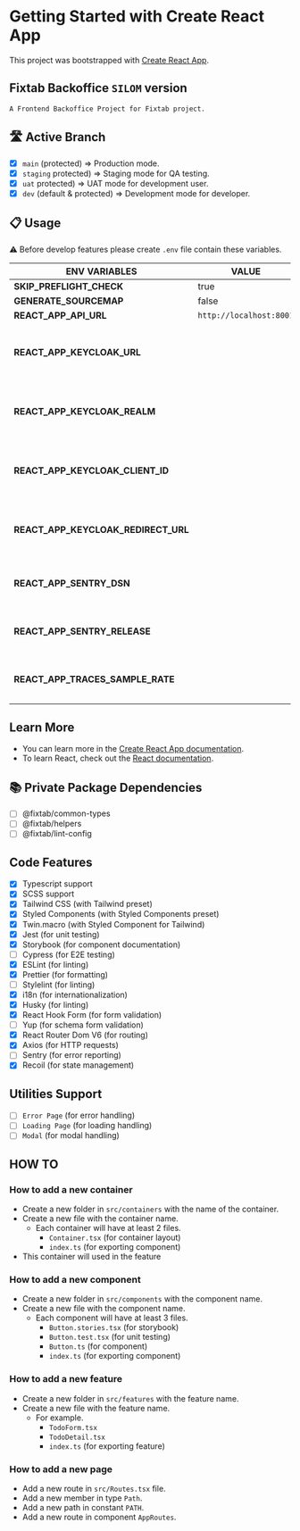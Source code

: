 # Getting Started with Create React App

This project was bootstrapped with [Create React App](https://github.com/facebook/create-react-app).

## Fixtab Backoffice `SILOM` version

```text
A Frontend Backoffice Project for Fixtab project.
```

## 🛣 Active Branch

- [x] `main` (protected) => Production mode.
- [x] `staging` protected) => Staging mode for QA testing.
- [x] `uat` protected) => UAT mode for development user.
- [x] `dev` (default & protected) => Development mode for developer.

## 📋 Usage

⚠ Before develop features please create `.env` file contain these variables.

| ENV VARIABLES                       | VALUE                   | type      | REMARK                              |
| ----------------------------------- | ----------------------- | --------- | ----------------------------------- |
| **SKIP_PREFLIGHT_CHECK**            | true                    | `public`  |                                     |
| **GENERATE_SOURCEMAP**              | false                   | `public`  |                                     |
| **REACT_APP_API_URL**               | `http://localhost:8001` | `public`  |                                     |
| **REACT_APP_KEYCLOAK_URL**          |                         | `private` | Please contact someone in your team |
| **REACT_APP_KEYCLOAK_REALM**        |                         | `private` | Please contact someone in your team |
| **REACT_APP_KEYCLOAK_CLIENT_ID**    |                         | `private` | Please contact someone in your team |
| **REACT_APP_KEYCLOAK_REDIRECT_URL** |                         | `private` | Please contact someone in your team |
| **REACT_APP_SENTRY_DSN**            |                         | `private` | Please contact team lead            |
| **REACT_APP_SENTRY_RELEASE**        |                         | `private` | Please contact team lead            |
| **REACT_APP_TRACES_SAMPLE_RATE**    |                         | `private` | Please contact team lead            |

## Learn More

- You can learn more in the [Create React App documentation](https://facebook.github.io/create-react-app/docs/getting-started).
- To learn React, check out the [React documentation](https://reactjs.org/).

## 📚 Private Package Dependencies

- [ ] @fixtab/common-types
- [ ] @fixtab/helpers
- [ ] @fixtab/lint-config

## Code Features

- [x] Typescript support
- [x] SCSS support
- [x] Tailwind CSS (with Tailwind preset)
- [x] Styled Components (with Styled Components preset)
- [x] Twin.macro (with Styled Component for Tailwind)
- [x] Jest (for unit testing)
- [x] Storybook (for component documentation)
- [ ] Cypress (for E2E testing)
- [x] ESLint (for linting)
- [x] Prettier (for formatting)
- [ ] Stylelint (for linting)
- [x] i18n (for internationalization)
- [x] Husky (for linting)
- [x] React Hook Form (for form validation)
- [ ] Yup (for schema form validation)
- [x] React Router Dom V6 (for routing)
- [x] Axios (for HTTP requests)
- [ ] Sentry (for error reporting)
- [x] Recoil (for state management)

## Utilities Support

- [ ] `Error Page` (for error handling)
- [ ] `Loading Page` (for loading handling)
- [ ] `Modal` (for modal handling)

## HOW TO

### How to add a new container

- Create a new folder in `src/containers` with the name of the container.
- Create a new file with the container name.
  - Each container will have at least 2 files.
    - `Container.tsx` (for container layout)
    - `index.ts` (for exporting component)
- This container will used in the feature

### How to add a new component

- Create a new folder in `src/components` with the component name.
- Create a new file with the component name.
  - Each component will have at least 3 files.
    - `Button.stories.tsx` (for storybook)
    - `Button.test.tsx` (for unit testing)
    - `Button.ts` (for component)
    - `index.ts` (for exporting component)

### How to add a new feature

- Create a new folder in `src/features` with the feature name.
- Create a new file with the feature name.
  - For example.
    - `TodoForm.tsx`
    - `TodoDetail.tsx`
    - `index.ts` (for exporting feature)

### How to add a new page

- Add a new route in `src/Routes.tsx` file.
- Add a new member in type `Path`.
- Add a new path in constant `PATH`.
- Add a new route in component `AppRoutes`.
